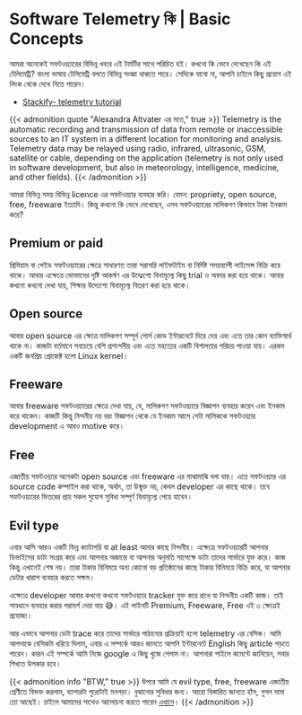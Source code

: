# Software Telemetry কি | Basic Concepts

আমরা অনেকেই সফটওয়্যারের বিভিন্ন খবরে এই টার্মটির সাথে পরিচিত হই। কখনো কি ভেবে দেখেছেন কি এই টেলিমেট্রি? বাংলা ভাষায় টেলিমেট্রি বলতে বিভিন্ন সংজ্ঞা থাকতে পারে। সেদিকে যাবো না, আপনি চাইলে কিছু প্রয়োগ এই লিংক থেকে দেখে নিতে পারেন।
- [Stackify- telemetry tutorial](https://stackify.com/telemetry-tutorial/)

{{< admonition quote "Alexandra Altvater এর মতে," true >}}
Telemetry is the automatic recording and transmission of data from remote or inaccessible sources to an IT system in a different location for monitoring and analysis. Telemetry data may be relayed using radio, infrared, ultrasonic, GSM, satellite or cable, depending on the application (telemetry is not only used in software development, but also in meteorology, intelligence, medicine, and other fields).
{{< /admonition >}}


আমরা বিভিন্ন সময় বিভিন্ন licence এর সফটওয়্যার ব্যবহার করি। যেমন: propriety, open source, free, freeware ইত্যাদি। কিন্তু কখনো কি ভেবে দেখেছেন, এসব সফটওয়্যারের মালিকগণ কিভাবে টাকা ইনকাম করে?

## Premium or paid
প্রিমিয়াম বা পেইড সফটওয়্যারের ক্ষেত্রে সাধারণত তারা সরাসরি লাইফটাইম বা নির্দিষ্ট সময়ব্যাপী লাইসেন্স বিক্রি করে থাকে। আবার এক্ষেত্রে ভোক্তাদের দৃষ্টি আকর্ষণ এর উদ্দ্যেশ্যে বিনামূল্যে কিছু trial ও অফার করা হয়ে থাকে। আবার কখনো কখনো দেখা যায়, শিক্ষার উদ্যেশ্যে বিনামূল্যে বিতরণ করা হয়ে থাকে।

## Open source
আবার open source এর ক্ষেত্রে মালিকগণ সম্পূর্ন সোর্স কোড ইন্টারনেটে দিয়ে দেয় এবং এতে তার কোন ব্যাক্তিস্বার্থ থাকে না। কাজটা বর্তমানে সবচেয়ে বেশি প্রশংসনীয় এবং এতে মহত্যের একটি বিশালতার পরিচয় পাওয়া যায়। এরকম একটি জনপ্রিয় প্রোজেক্ট হলো Linux kernel।

## Freeware
আবার freeware সফটওয়্যারের ক্ষেত্রে দেখা যায়, যে, মালিকগণ সফটওয়্যারে বিজ্ঞাপন ব্যবহার করেন এবং ইনকাম করে থাকেন। কাজটি কিন্তু নিন্দনীয় নয় বরং বিজ্ঞাপন থেকে যে ইনকাম আসে সেটা মালিককে সফটওয়্যার development এ আরও motive করে।

## Free
এজাতীয় সফটওয়্যার অনেকটা open source এবং freeware এর মাঝামাঝি বলা যায়। এতে সফটওয়্যার এর source code কম্পাইল করা থাকে, অর্থাৎ, তা উন্মুক্ত নয়, কেবল developer এর কাছে থাকে। তবে সফটওয়্যরের ভিতরের প্রায় সকল সুযোগ সুবিধা  সম্পূর্ণ বিনামূল্যে পেয়ে যাবেন।


## Evil type
এবার আসি আরও একটি ভিন্ন ক্যাটাগরি যা at least আমার কাছে নিন্দনীয়। এক্ষেত্রে সফটওয়্যারটি আপনার ডিভাইসের ডাটা সংগ্রহ করে এবং আপনার অজান্তে বা আপনার অনুমতি সাপেক্ষে ডাটা তাদের সার্ভারে যুক্ত করে। কাজ কিন্তু এখানেই শেষ নয়। তারা টাকার বিনিময়ে অন্য কোনো বড় প্রতিষ্ঠানের কাছে টাকার বিনিময়ে বিক্রি করে, যা আপনার ডেটার খারাপ ব্যবহার করতে সক্ষম।

এক্ষেত্রে developer আবার কখনো কখনো সফটওয়্যার tracker যুক্ত করে রাখে যা নিন্দনীয় একটি কাজ। তাই সাবধানে ব্যবহার করার পরামর্শ দেয়া যায় 😅। এই লাইনটি Premium, Freeware, Free এই ৩ ক্ষেত্রেই প্রযোজ্য।

আর এভাবে আপনার ডেটা trace করে তাদের সার্ভারে পাঠানোর প্রক্রিয়াই হলো telemetry এর বেসিক। আমি আপনাকে বেসিকটা ধরিয়ে দিলাম, এবার এ সম্পর্কে আরও জানতে আপনি ইন্টারনেটে English কিছু article পড়তে পারেন। কারন এই সম্পর্কে আমি নিজে google এ কিছু খুজে পেলাম না। আপনারা পাইলে কমেন্টে জানিয়েন, সবার শিখতে উপকার হবে।

{{< admonition info "BTW," true >}}
উপরে আমি যে evil type, free, freeware এজাতীয় শ্রেণীতে বিভক্ত করলাম, ব্যাপারটা পুরোটাই মনগড়া। বুঝানোর সুবিধার জন্য। আরো বিস্তারিত জানতে হাঁস, গুগল মামা তো আছেই। চাইলে আমাদের সাথেও আলোচনা করতে পারেন [এখানে](t.me/LinuxUniverse)।
{{< /admonition >}}

